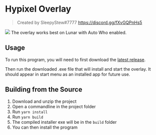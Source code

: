 # Hypixel Overlay

> Created by SleepyStew#7777
> https://discord.gg/fXvGQPnHs5

![](https://i.imgur.com/q9T53Vl.png)
The overlay works best on Lunar with Auto Who enabled.

## Usage

To run this program, you will need to first download the [latest release](/SleepyStew/HypixelOverlay/releases).

Then run the downloaded .exe file that will install and start the overlay.
It should appear in start menu as an installed app for future use.

## Building from the Source
1. Download and unzip the project
2. Open a commandline in the project folder
3. Run `yarn install`
4. Run `yarn build`
5. The compiled installer exe will be in the `build` folder
6. You can then install the program
